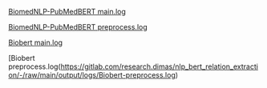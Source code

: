 [BiomedNLP-PubMedBERT main.log](https://gitlab.com/research.dimas/nlp_bert_relation_extraction/-/raw/main/output/logs/BiomedNLP-PubMedBERT-main.log)  

[BiomedNLP-PubMedBERT preprocess.log](https://gitlab.com/research.dimas/nlp_bert_relation_extraction/-/raw/main/output/logs/BiomedNLP-PubMedBERT-preprocess.log) 

[Biobert main.log](https://gitlab.com/research.dimas/nlp_bert_relation_extraction/-/raw/main/output/logs/Biobert-main.log) 

[Biobert preprocess.log(https://gitlab.com/research.dimas/nlp_bert_relation_extraction/-/raw/main/output/logs/Biobert-preprocess.log) 

